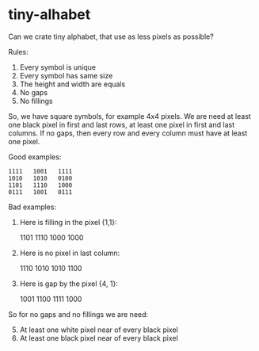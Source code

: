 # tiny-alhabet
Can we crate tiny alphabet, that use as less pixels as possible?

Rules:
 
  1. Every symbol is unique
  2. Every symbol has same size
  3. The height and width are equals
  3. No gaps
  4. No fillings

So, we have square symbols, for example 4x4 pixels.
We are need at least one black pixel in first and last rows, at least one pixel in first and last columns.
If no gaps, then every row and every column must have at least one pixel.

Good examples:

    1111   1001   1111
    1010   1010   0100
    1101   1110   1000
    0111   1001   0111

 Bad examples:
1.  Here is filling in the pixel {1,1}:

      1101
      1110
      1000
      1000
 
2. Here is no pixel in last column:
 
      1110
      1010
      1010
      1100


3. Here is gap by the pixel {4, 1}:

      1001
      1100
      1111
      1000


So for no gaps and no fillings we are need:
 
  5. At least one white pixel near of every black pixel
  6. At least one black pixel near of every black pixel

